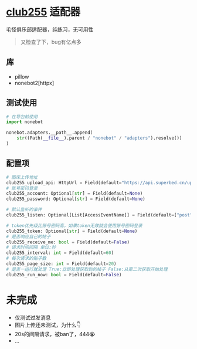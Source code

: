 # [club255](https://2550505.com) 适配器
毛怪俱乐部适配器，纯练习，无可用性
> 又检查了下，bug有亿点多

## 库

* pillow
* nonebot2[httpx]

## 测试使用
```python
# 在导包前使用
import nonebot

nonebot.adapters.__path__.append(
    str((Path(__file__).parent / "nonebot" / "adapters").resolve())
)
```

## 配置项
```python
# 图床上传地址
club255_upload_api: HttpUrl = Field(default="https://api.superbed.cn/upload")
# 账号密码登录
club255_account: Optional[str] = Field(default=None)
club255_password: Optional[str] = Field(default=None)

# 默认监听的事件
club255_listen: Optional[List[AccessEventName]] = Field(default=["post", "notice", "on_live", "nice_post"])

# token优先级比账号密码高，如果token无效就会使用账号密码登录
club255_token: Optional[str] = Field(default=None)
# 是否响应自己的帖子
club255_receive_me: bool = Field(default=False)
# 请求时间间隔 单位:秒
club255_interval: int = Field(default=60)
# 每次请求的贴子数
club255_page_size: int = Field(default=20)
# 是否一运行就处理 True:立即处理获取到的帖子 False:从第二次获取开始处理
club255_run_now: bool = Field(default=False)
```

# 未完成

- 仅测试过发消息
- 图片上传还未测试，为什么👇
- 20s的间隔请求，被ban了，444😭
- ...